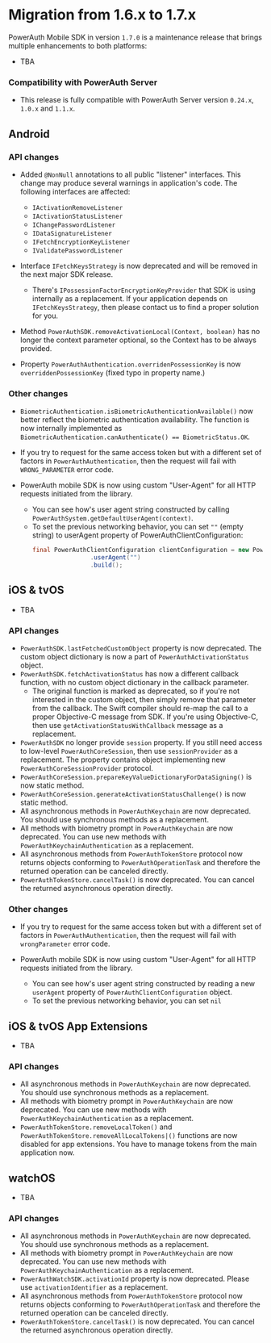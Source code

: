 # Migration from 1.6.x to 1.7.x

PowerAuth Mobile SDK in version `1.7.0` is a maintenance release that brings multiple enhancements to both platforms:

- TBA  

### Compatibility with PowerAuth Server

- This release is fully compatible with PowerAuth Server version `0.24.x`, `1.0.x` and `1.1.x`.

## Android

### API changes

- Added `@NonNull` annotations to all public "listener" interfaces. This change may produce several warnings in application's code. The following interfaces are affected:
  - `IActivationRemoveListener`
  - `IActivationStatusListener`
  - `IChangePasswordListener`
  - `IDataSignatureListener`
  - `IFetchEncryptionKeyListener`
  - `IValidatePasswordListener`
  
- Interface `IFetchKeysStrategy` is now deprecated and will be removed in the next major SDK release.
  - There's `IPossessionFactorEncryptionKeyProvider` that SDK is using internally as a replacement. If your application depends on `IFetchKeysStrategy`, then please contact us to find a proper solution for you.

- Method `PowerAuthSDK.removeActivationLocal(Context, boolean)` has no longer the context parameter optional, so the Context has to be always provided.

- Property `PowerAuthAuthentication.overridenPossessionKey` is now `overriddenPossessionKey` (fixed typo in property name.)

### Other changes

- `BiometricAuthentication.isBiometricAuthenticationAvailable()` now better reflect the biometric authentication availability. The function is now internally implemented as `BiometricAuthentication.canAuthenticate() == BiometricStatus.OK`.

- If you try to request for the same access token but with a different set of factors in `PowerAuthAuthentication`, then the request will fail with `WRONG_PARAMETER` error code.

- PowerAuth mobile SDK is now using custom "User-Agent" for all HTTP requests initiated from the library.
  - You can see how's user agent string constructed by calling `PowerAuthSystem.getDefaultUserAgent(context)`.
  - To set the previous networking behavior, you can set `""` (empty string) to userAgent property of PowerAuthClientConfiguration:
    ```java
    final PowerAuthClientConfiguration clientConfiguration = new PowerAuthClientConfiguration.Builder()
                    .userAgent("")
                    .build();
    ``` 

## iOS & tvOS

- TBA

### API changes

- `PowerAuthSDK.lastFetchedCustomObject` property is now deprecated. The custom object dictionary is now a part of `PowerAuthActivationStatus` object.
- `PowerAuthSDK.fetchActivationStatus` has now a different callback function, with no custom object dictionary in the callback parameter.
  - The original function is marked as deprecated, so if you're not interested in the custom object, then simply remove that parameter from the callback. The Swift compiler should re-map the call to a proper Objective-C message from SDK. If you're using Objective-C, then use `getActivationStatusWithCallback` message as a replacement.
- `PowerAuthSDK` no longer provide `session` property. If you still need access to low-level `PowerAuthCoreSession`, then use `sessionProvider` as a replacement. The property contains object implementing new `PowerAuthCoreSessionProvider` protocol.
- `PowerAuthCoreSession.prepareKeyValueDictionaryForDataSigning()` is now static method.
- `PowerAuthCoreSession.generateActivationStatusChallenge()` is now static method.
- All asynchronous methods in `PowerAuthKeychain` are now deprecated. You should use synchronous methods as a replacement.
- All methods with biometry prompt in `PowerAuthKeychain` are now deprecated. You can use new methods with `PowerAuthKeychainAuthentication` as a replacement.
- All asynchronous methods from `PowerAuthTokenStore` protocol now returns objects conforming to `PowerAuthOperationTask` and therefore the returned operation can be canceled directly.
- `PowerAuthTokenStore.cancelTask()` is now deprecated. You can cancel the returned asynchronous operation directly.
    
### Other changes

- If you try to request for the same access token but with a different set of factors in `PowerAuthAuthentication`, then the request will fail with `wrongParameter` error code.

- PowerAuth mobile SDK is now using custom "User-Agent" for all HTTP requests initiated from the library.
  - You can see how's user agent string constructed by reading a new `userAgent` property of `PowerAuthClientConfiguration` object.
  - To set the previous networking behavior, you can set `nil` 

## iOS & tvOS App Extensions

- TBA

### API changes

- All asynchronous methods in `PowerAuthKeychain` are now deprecated. You should use synchronous methods as a replacement.
- All methods with biometry prompt in `PowerAuthKeychain` are now deprecated. You can use new methods with `PowerAuthKeychainAuthentication` as a replacement.
- `PowerAuthTokenStore.removeLocalToken()` and `PowerAuthTokenStore.removeAllLocalTokens|()` functions are now disabled for app extensions. You have to manage tokens from the main application now.

## watchOS

- TBA

### API changes

- All asynchronous methods in `PowerAuthKeychain` are now deprecated. You should use synchronous methods as a replacement.
- All methods with biometry prompt in `PowerAuthKeychain` are now deprecated. You can use new methods with `PowerAuthKeychainAuthentication` as a replacement.
- `PowerAuthWatchSDK.activationId` property is now deprecated. Please use `activationIdentifier` as a replacement.
- All asynchronous methods from `PowerAuthTokenStore` protocol now returns objects conforming to `PowerAuthOperationTask` and therefore the returned operation can be canceled directly.
- `PowerAuthTokenStore.cancelTask()` is now deprecated. You can cancel the returned asynchronous operation directly.
